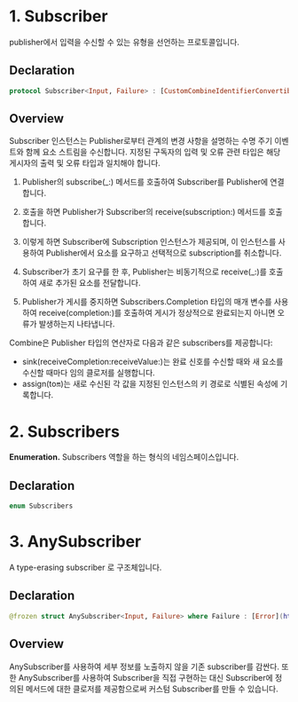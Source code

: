 # **1. Subscriber**

publisher에서 입력을 수신할 수 있는 유형을 선언하는 프로토콜입니다.

## **Declaration**

```swift
protocol Subscriber<Input, Failure> : [CustomCombineIdentifierConvertible](https://developer.apple.com/documentation/combine/customcombineidentifierconvertible)
```

## **Overview**

Subscriber 인스턴스는 Publisher로부터 관계의 변경 사항을 설명하는 수명 주기 이벤트와 함께 요소 스트림을 수신합니다. 지정된 구독자의 입력 및 오류 관련 타입은 해당 게시자의 출력 및 오류 타입과 일치해야 합니다.

1) Publisher의 subscribe(_:) 메서드를 호출하여 Subscriber를 Publisher에 연결합니다.

2) 호출을 하면 Publisher가 Subscriber의 receive(subscription:) 메서드를 호출합니다.

3) 이렇게 하면 Subscriber에 Subscription 인스턴스가 제공되며, 이 인스턴스를 사용하여 Publisher에서 요소를 요구하고 선택적으로 subscription를 취소합니다.
4) Subscriber가 초기 요구를 한 후, Publisher는 비동기적으로 receive(_:)를 호출하여 새로 추가된 요소를 전달합니다. 

5) Publisher가 게시를 중지하면 Subscribers.Completion 타입의 매개 변수를 사용하여 receive(completion:)를 호출하여 게시가 정상적으로 완료되는지 아니면 오류가 발생하는지 나타냅니다.

Combine은 Publisher 타입의 연산자로 다음과 같은 subscribers를 제공합니다:

- sink(receiveCompletion:receiveValue:)는 완료 신호를 수신할 때와 새 요소를 수신할 때마다 임의 클로저를 실행합니다.
- assign(to:on:)는 새로 수신된 각 값을 지정된 인스턴스의 키 경로로 식별된 속성에 기록합니다.

# **2. Subscribers**

**Enumeration.** Subscribers 역할을 하는 형식의 네임스페이스입니다.

## **Declaration**

```swift
enum Subscribers
```

# **3. AnySubscriber**

A type-erasing subscriber 로 구조체입니다.

## **Declaration**

```swift
@frozen struct AnySubscriber<Input, Failure> where Failure : [Error](https://developer.apple.com/documentation/Swift/Error)
```

## **Overview**

AnySubscriber를 사용하여 세부 정보를 노출하지 않을 기존 subscriber를 감싼다. 또한 AnySubscriber를 사용하여 Subscriber을 직접 구현하는 대신 Subscriber에 정의된 메서드에 대한 클로저를 제공함으로써 커스텀 Subscriber를 만들 수 있습니다.
